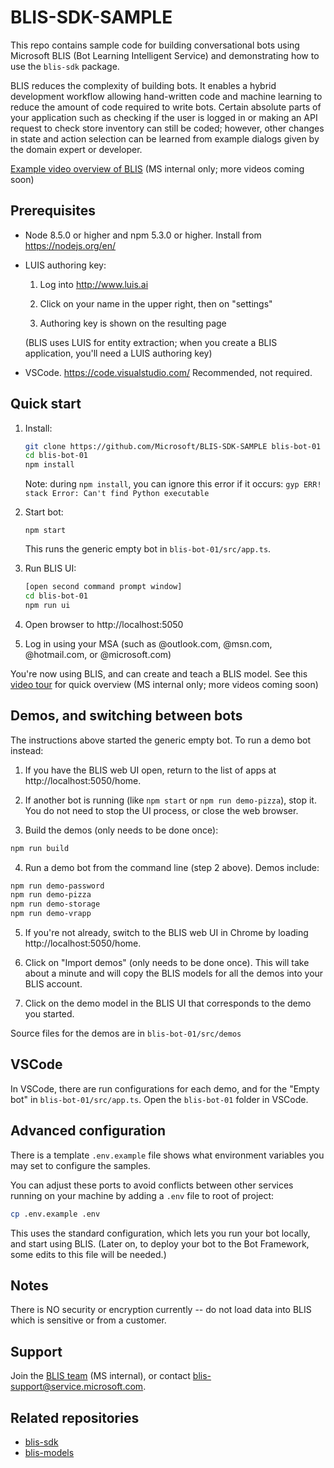 # BLIS-SDK-SAMPLE

This repo contains sample code for building conversational bots using Microsoft BLIS (Bot Learning Intelligent Service) and demonstrating how to use the `blis-sdk` package.

BLIS reduces the complexity of building bots.  It enables a hybrid development workflow allowing hand-written code and machine learning to reduce the amount of code required to write bots.  Certain absolute parts of your application such as checking if the user is logged in or making an API request to check store inventory can still be coded; however, other changes in state and action selection can be learned from example dialogs given by the domain expert or developer.

[Example video overview of BLIS](https://microsoft-my.sharepoint.com/:v:/p/jawillia/ESlfaljCPbpPlDzmkAhCQbkBdUxsN33eBOf2RycKMiB-Xw?e=SVFmYA) (MS internal only; more videos coming soon)

## Prerequisites

- Node 8.5.0 or higher and npm 5.3.0 or higher.  Install from https://nodejs.org/en/
  
- LUIS authoring key:

  1. Log into http://www.luis.ai

  2. Click on your name in the upper right, then on "settings"

  3. Authoring key is shown on the resulting page

  (BLIS uses LUIS for entity extraction; when you create a BLIS
  application, you'll need a LUIS authoring key)

- VSCode.  https://code.visualstudio.com/  Recommended, not required.

## Quick start 

1. Install:

    ```bash    
    git clone https://github.com/Microsoft/BLIS-SDK-SAMPLE blis-bot-01
    cd blis-bot-01
    npm install
    ```

    Note: during `npm install`, you can ignore this error if it occurs: `gyp ERR! stack Error: Can't find Python executable`

2. Start bot:

    ```
    npm start
    ```

    This runs the generic empty bot in ``blis-bot-01/src/app.ts``.

3. Run BLIS UI:

    ```bash
    [open second command prompt window]
    cd blis-bot-01
    npm run ui
    ```

4. Open browser to http://localhost:5050 

5. Log in using your MSA (such as @outlook.com, @msn.com, @hotmail.com, or @microsoft.com)

You're now using BLIS, and can create and teach a BLIS model.  See this [video tour](https://microsoft-my.sharepoint.com/:v:/p/jawillia/ESlfaljCPbpPlDzmkAhCQbkBdUxsN33eBOf2RycKMiB-Xw?e=SVFmYA) for quick overview (MS internal only; more videos coming soon)

## Demos, and switching between bots

The instructions above started the generic empty bot.  To run a demo bot instead:

1. If you have the BLIS web UI open, return to the list of apps at http://localhost:5050/home.
    
2. If another bot is running (like `npm start` or `npm run demo-pizza`), stop it.  You do not need to stop the UI process, or close the web browser.

3. Build the demos (only needs to be done once):

  ```bash
  npm run build
  ```

4. Run a demo bot from the command line (step 2 above).  Demos include:

  ```bash
  npm run demo-password
  npm run demo-pizza
  npm run demo-storage
  npm run demo-vrapp
  ```

5. If you're not already, switch to the BLIS web UI in Chrome by loading http://localhost:5050/home. 

6. Click on "Import demos" (only needs to be done once).  This will take about a minute and will copy the BLIS models for all the demos into your BLIS account.

7. Click on the demo model in the BLIS UI that corresponds to the demo you started.

Source files for the demos are in `blis-bot-01/src/demos`

## VSCode

In VSCode, there are run configurations for each demo, and for the "Empty bot" in ``blis-bot-01/src/app.ts``.  Open the `blis-bot-01` folder in VSCode.

## Advanced configuration

There is a template `.env.example` file shows what environment variables you may set to configure the samples.

You can adjust these ports to avoid conflicts between other services running on your machine by adding a `.env` file to root of project:

```bash
cp .env.example .env
```

This uses the standard configuration, which lets you run your bot locally, and start using BLIS.  (Later on, to deploy your bot to the Bot Framework, some edits to this file will be needed.)

## Notes

There is NO security or encryption currently -- do not load data into BLIS which is sensitive or from a customer.

## Support

Join the [BLIS team](https://microsoft-my.sharepoint.com/:v:/p/jawillia/ESlfaljCPbpPlDzmkAhCQbkBdUxsN33eBOf2RycKMiB-Xw?e=SVFmYA) (MS internal), or contact blis-support@service.microsoft.com.

## Related repositories

- [blis-sdk](https://github.com/Microsoft/BLIS-SDK)
- [blis-models](https://github.com/Microsoft/BLIS-MODELS)